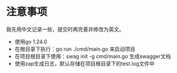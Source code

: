 
# 注意事项

我先用中文记录一些，提交时再完善并修改为英文。

- 使用go 1.24.0
- 在根目录下执行：go run ./cmd/main.go 来启动项目
- 在项目根目录下使用：swag init -g cmd/main.go 生成swagger文档
- 使用zap生成日志，默认存储在项目根目录下的test.log文件中
